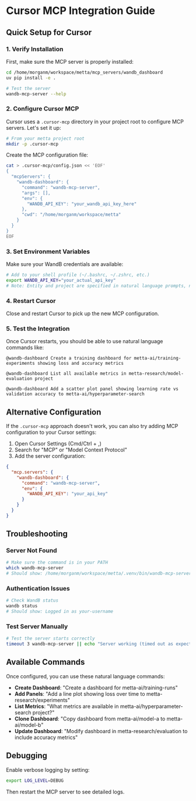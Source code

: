 # Cursor MCP Integration Guide

## Quick Setup for Cursor

### 1. Verify Installation

First, make sure the MCP server is properly installed:

```bash
cd /home/morganm/workspace/metta/mcp_servers/wandb_dashboard
uv pip install -e .

# Test the server
wandb-mcp-server --help
```

### 2. Configure Cursor MCP

Cursor uses a `.cursor-mcp` directory in your project root to configure MCP servers. Let's set it up:

```bash
# From your metta project root
mkdir -p .cursor-mcp
```

Create the MCP configuration file:

```bash
cat > .cursor-mcp/config.json << 'EOF'
{
  "mcpServers": {
    "wandb-dashboard": {
      "command": "wandb-mcp-server",
      "args": [],
      "env": {
        "WANDB_API_KEY": "your_wandb_api_key_here"
      },
      "cwd": "/home/morganm/workspace/metta"
    }
  }
}
EOF
```

### 3. Set Environment Variables

Make sure your WandB credentials are available:

```bash
# Add to your shell profile (~/.bashrc, ~/.zshrc, etc.)
export WANDB_API_KEY="your_actual_api_key"
# Note: Entity and project are specified in natural language prompts, not env vars!
```

### 4. Restart Cursor

Close and restart Cursor to pick up the new MCP configuration.

### 5. Test the Integration

Once Cursor restarts, you should be able to use natural language commands like:

```
@wandb-dashboard Create a training dashboard for metta-ai/training-experiments showing loss and accuracy metrics
```

```
@wandb-dashboard List all available metrics in metta-research/model-evaluation project
```

```
@wandb-dashboard Add a scatter plot panel showing learning rate vs validation accuracy to metta-ai/hyperparameter-search
```

## Alternative Configuration

If the `.cursor-mcp` approach doesn't work, you can also try adding MCP configuration to your Cursor settings:

1. Open Cursor Settings (Cmd/Ctrl + ,)
2. Search for "MCP" or "Model Context Protocol"
3. Add the server configuration:

```json
{
  "mcp.servers": {
    "wandb-dashboard": {
      "command": "wandb-mcp-server",
      "env": {
        "WANDB_API_KEY": "your_api_key"
      }
    }
  }
}
```

## Troubleshooting

### Server Not Found

```bash
# Make sure the command is in your PATH
which wandb-mcp-server
# Should show: /home/morganm/workspace/metta/.venv/bin/wandb-mcp-server
```

### Authentication Issues

```bash
# Check WandB status
wandb status
# Should show: Logged in as your-username
```

### Test Server Manually

```bash
# Test the server starts correctly
timeout 3 wandb-mcp-server || echo "Server working (timed out as expected)"
```

## Available Commands

Once configured, you can use these natural language commands:

- **Create Dashboard**: "Create a dashboard for metta-ai/training-runs"
- **Add Panels**: "Add a line plot showing loss over time to metta-research/experiments"
- **List Metrics**: "What metrics are available in metta-ai/hyperparameter-search project?"
- **Clone Dashboard**: "Copy dashboard from metta-ai/model-a to metta-ai/model-b"
- **Update Dashboard**: "Modify dashboard in metta-research/evaluation to include accuracy metrics"

## Debugging

Enable verbose logging by setting:

```bash
export LOG_LEVEL=DEBUG
```

Then restart the MCP server to see detailed logs.
